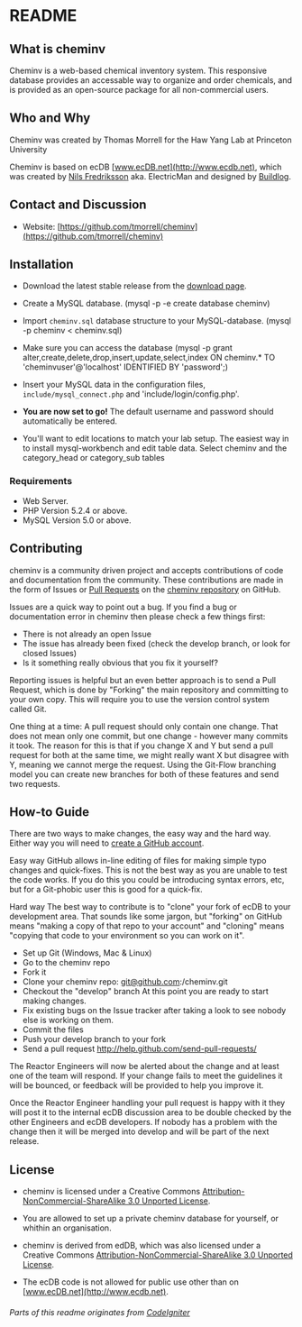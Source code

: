 ﻿README
====

## What is cheminv

Cheminv is a web-based chemical inventory system.  This responsive database provides an accessable way to organize and order chemicals, and is provided as an open-source package for all non-commercial users.   

## Who and Why

Cheminv was created by Thomas Morrell for the Haw Yang Lab at Princeton University

Cheminv is based on ecDB [www.ecDB.net](http://www.ecdb.net), which was created by [Nils Fredriksson](http://nilsf.se) aka. ElectricMan and designed by [Buildlog](http://buildlog.se). 

## Contact and Discussion

* Website: [https://github.com/tmorrell/cheminv](https://github.com/tmorrell/cheminv)

## Installation

- Download the latest stable release from the [download page](https://github.com/tmorrell/cheminv/downloads).
- Create a MySQL database. (mysql -p -e create database cheminv)
- Import `cheminv.sql` database structure to your MySQL-database. (mysql -p cheminv < cheminv.sql)
- Make sure you can access the database (mysql -p grant alter,create,delete,drop,insert,update,select,index ON cheminv.* TO 'cheminvuser'@'localhost' IDENTIFIED BY 'password';) 
- Insert your MySQL data in the configuration files, `include/mysql_connect.php` and 'include/login/config.php'.
- **You are now set to go!** The default username and password should automatically be entered.

- You'll want to edit locations to match your lab setup.  The easiest way in to
  install mysql-workbench and edit table data.  Select cheminv and the
category_head or category_sub tables

### Requirements

-  Web Server.
-  PHP Version 5.2.4 or above.
-  MySQL Version 5.0 or above.

## Contributing

cheminv is a community driven project and accepts contributions of code
and documentation from the community. These contributions are made in the form
of Issues or [Pull Requests](http://help.github.com/send-pull-requests/) on
the [cheminv repository](https://github.com/tmorrell/cheminv) on GitHub.

Issues are a quick way to point out a bug. If you find a bug or documentation
error in cheminv then please check a few things first:

- There is not already an open Issue
- The issue has already been fixed (check the develop branch, or look for
  closed Issues)
- Is it something really obvious that you fix it yourself?

Reporting issues is helpful but an even better approach is to send a Pull
Request, which is done by "Forking" the main repository and committing to your
own copy. This will require you to use the version control system called Git.

One thing at a time: A pull request should only contain one change. That does
not mean only one commit, but one change - however many commits it took. The
reason for this is that if you change X and Y but send a pull request for both
at the same time, we might really want X but disagree with Y, meaning we
cannot merge the request. Using the Git-Flow branching model you can create
new branches for both of these features and send two requests.

## How-to Guide

There are two ways to make changes, the easy way and the hard way. Either way
you will need to [create a GitHub account](https://github.com/signup/free).

Easy way GitHub allows in-line editing of files for making simple typo changes
and quick-fixes. This is not the best way as you are unable to test the code
works. If you do this you could be introducing syntax errors, etc, but for a
Git-phobic user this is good for a quick-fix.

Hard way The best way to contribute is to "clone" your fork of ecDB to
your development area. That sounds like some jargon, but "forking" on GitHub
means "making a copy of that repo to your account" and "cloning" means
"copying that code to your environment so you can work on it".

-  Set up Git (Windows, Mac & Linux)
-  Go to the cheminv repo
-  Fork it
-  Clone your cheminv repo: git@github.com:<your-name>/cheminv.git
-  Checkout the "develop" branch At this point you are ready to start making
   changes. 
-  Fix existing bugs on the Issue tracker after taking a look to see nobody
   else is working on them.
-  Commit the files
-  Push your develop branch to your fork
-  Send a pull request http://help.github.com/send-pull-requests/

The Reactor Engineers will now be alerted about the change and at least one of
the team will respond. If your change fails to meet the guidelines it will be
bounced, or feedback will be provided to help you improve it.

Once the Reactor Engineer handling your pull request is happy with it they
will post it to the internal ecDB discussion area to be double checked by
the other Engineers and ecDB developers. If nobody has a problem with the
change then it will be merged into develop and will be part of the next
release.

## License

-  cheminv is licensed under a Creative Commons [Attribution-NonCommercial-ShareAlike 3.0 Unported License](http://creativecommons.org/licenses/by-nc-sa/3.0/).
-  You are allowed to set up a private cheminv database for yourself, or whithin an organisation.

- cheminv is derived from edDB, which was also licensed under a Creative Commons [Attribution-NonCommercial-ShareAlike 3.0 Unported License](http://creativecommons.org/licenses/by-nc-sa/3.0/).
-  The ecDB code is not allowed for public use other than on  [www.ecDB.net](http://www.ecdb.net).


###### Parts of this readme originates from [CodeIgniter](https://github.com/EllisLab/CodeIgniter)
